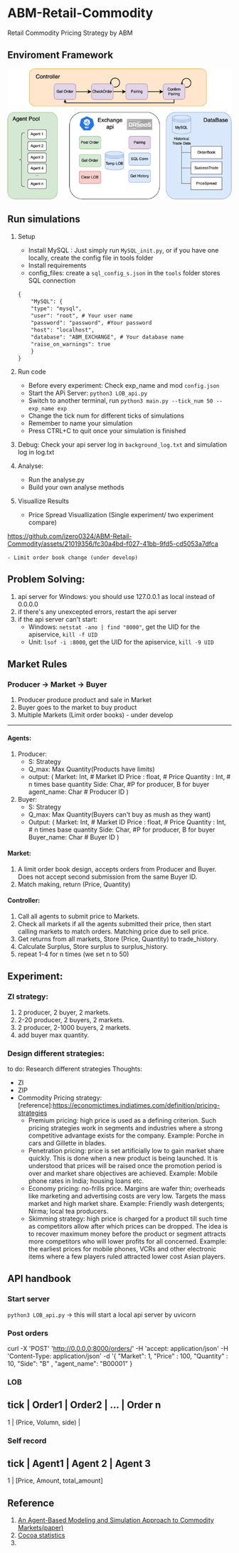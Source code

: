 # ABM-Retail-Commodity
Retail Commodity Pricing Strategy by ABM

## Enviroment Framework
![System](./picture/system.png)

## Run simulations
1. Setup
    - Install MySQL : Just simply run `MySQL_init.py`, 
      or if you have one locally, create the config file in tools folder
    - Install requirements
    - config_files:  create a `sql_config_s.json` in the `tools` folder stores SQL connection

    ```Config format
    {
        "MySQL": {
        "type": "mysql",
        "user": "root", # Your user name
        "password": "password", #Your password
        "host": "localhost",
        "database": "ABM_EXCHANGE", # Your database name
        "raise_on_warnings": true
        }
    }
    ```

2. Run code
    - Before every experiment: Check exp_name and mod `config.json`
    - Start the APi Server: `python3 LOB_api.py`
    - Switch to another terminal, run `python3 main.py --tick_num 50 --exp_name exp`
    - Change the tick num for different ticks of simulations
    - Remember to name your simulation
    - Press CTRL+C to quit once your simulation is finished
    
3. Debug:
    Check your api server log in `background_log.txt` and simulation log in log.txt

4. Analyse:
    - Run the analyse.py
    - Build your own analyse methods

5. Visuallize Results
    - Price Spread Visuallization (Single experiment/ two experiment compare)

https://github.com/izero0324/ABM-Retail-Commodity/assets/21019356/fc30a4bd-f027-41bb-9fd5-cd5053a7dfca


    - Limit order book change (under develop)

## Problem Solving:
1. api server for Windows: you should use 127.0.0.1 as local instead of 0.0.0.0
2. if there's any unexcepted errors, restart the api server
3. if the api server can't start:
    - Windows: `netstat -ano | find "8000"`, get the UID for the apiservice, `kill -f UID`
    - Unit: `lsof -i :8000`, get the UID for the apiservice, `kill -9 UID`



## Market Rules
### Producer -> Market -> Buyer
1. Producer produce product and sale in Market
2. Buyer goes to the market to buy product
3. Multiple Markets (Limit order books) - under develop



---

#### Agents:
1. Producer: 
    - S: Strategy
    - Q_max: Max Quantity(Products have limits)
    - output: (
        Market: Int, # Market ID
        Price : float, # Price
        Quantity : Int, # n times base quantity
        Side: Char, #P for producer, B for buyer
        agent_name: Char # Producer ID
        )
2. Buyer:
    - S: Strategy
    - Q_max: Max Quantity(Buyers can't buy as mush as they want)
    - Output: (
        Market: Int, # Market ID
        Price : float, # Price
        Quantity : Int, # n times base quantity
        Side: Char, #P for producer, B for buyer
        Buyer_name: Char # Buyer ID
        )
#### Market:
1. A limit order book design, accepts orders from Producer and Buyer. Does not accept second submission from the same Buyer ID.
2. Match making, return (Price, Quantity)

#### Controller:
1. Call all agents to submit price to Markets.
2. Check all markets if all the agents submitted their price, then start calling markets to match orders. Matching price due to sell price.
3. Get returns from all markets, Store (Price, Quantity) to trade_history. 
4. Calculate Surplus, Store surplus to surplus_history.
5. repeat 1-4 for n times (we set n to 50)


## Experiment:
### ZI strategy:
1. 2 producer, 2 buyer, 2 markets. 
2. 2-20 producer, 2 buyers, 2 markets. 
3. 2 producer, 2-1000 buyers, 2 markets.
4. add buyer max quantity.

### Design different strategies:
to do: Research different strategies
Thoughts:
- ZI
- ZIP
- Commodity Pricing strategy: 
[reference]:https://economictimes.indiatimes.com/definition/pricing-strategies
    - Premium pricing: high price is used as a defining criterion. Such pricing strategies work in segments and industries where a strong competitive advantage exists for the company. Example: Porche in cars and Gillette in blades.
    - Penetration pricing: price is set artificially low to gain market share quickly. This is done when a new product is being launched. It is understood that prices will be raised once the promotion period is over and market share objectives are achieved. Example: Mobile phone rates in India; housing loans etc.
    - Economy pricing: no-frills price. Margins are wafer thin; overheads like marketing and advertising costs are very low. Targets the mass market and high market share. Example: Friendly wash detergents; Nirma; local tea producers.
    - Skimming strategy: high price is charged for a product till such time as competitors allow after which prices can be dropped. The idea is to recover maximum money before the product or segment attracts more competitors who will lower profits for all concerned. Example: the earliest prices for mobile phones, VCRs and other electronic items where a few players ruled attracted lower cost Asian players. 


## API handbook
### Start server
`python3 LOB_api.py` -> this will start a local api server  by uvicorn

### Post orders
curl -X 'POST' 'http://0.0.0.0:8000/orders/' -H 'accept: application/json'  -H 'Content-Type: application/json' 
  -d '{
    "Market": 1,
    "Price" : 100,
    "Quantity" :  10,
    "Side": "B" ,
    "agent_name": "B00001"
}

### LOB
tick | Order1 | Order2 | ... | Order n
---
1    |  (Price, Volumn, side) | 

### Self record
tick | Agent1 | Agent 2 | Agent 3
---
1    | [Price, Amount, total_amount]

## Reference
1. [An Agent-Based Modeling and Simulation Approach to Commodity Markets(paper)](https://journals.sagepub.com/doi/10.1177/0894439318768454?icid=int.sj-abstract.similar-articles.1)
2. [Cocoa statistics](https://www.statista.com/outlook/cmo/hot-drinks/cocoa/worldwide#key-players)
3. 

